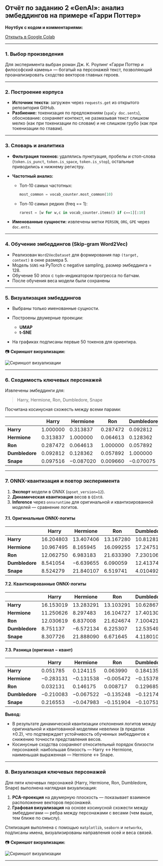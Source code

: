 ## Отчёт по заданию 2 «GenAI»: анализ эмбеддингов на примере «Гарри Поттер»


**Ноутбук с кодом и комментариями:**

[Открыть в Google Colab](https://colab.research.google.com/drive/1UIXZWtckcxqxTwjECv53uwRKWRtd5IKV?usp=sharing)

---

### 1. Выбор произведения

Для эксперимента выбран роман Дж. К. Роулинг «Гарри Поттер и философский камень» — богатый на персонажей текст, позволяющий проанализировать сходство векторов главных героев.

---

### 2. Построение корпуса

* **Источник текста:** загружен через `requests.get` из открытого репозитория GitHub.
* **Разбиение:** токенизация по предложениям (`spaCy doc.sents`), обоснование: сохраняет контекст, не размазывая текст слишком мелко (как при токенизации по словам) и не слишком грубо (как при токенизации по главам).

---

### 3. Словарь и аналитика

* **Фильтрация токенов:** удалялись пунктуация, пробелы и стоп-слова (`token.is_punct`, `token.is_space`, `token.is_stop`), остальные приводились к нижнему регистру.
* **Частотный анализ:**

  * Топ-10 самых частотных:

    ```python
    most_common = vocab_counter.most_common(10)
    ```
  * Топ-10 самых редких (freq == 1):

    ```python
    rarest = [w for w,c in vocab_counter.items() if c==1][:10]
    ```
* **Именованные сущности:** извлечены метки `PERSON`, `ORG`, `GPE` через `doc.ents`.

---

### 4. Обучение эмбеддингов (Skip-gram Word2Vec)

* Реализован `Word2VecDataset` для формирования пар `(target, context)` в окне размера 5.
* Модель `SGNS` на PyTorch с negative sampling, размер эмбеддинга = 128.
* Обучение 50 эпох с `tqdm`-индикатором прогресса по батчам.
* После обучения веса модели были сохранены

---

### 5. Визуализация эмбеддингов

* Выбраны только именованные сущности.
* Построены двумерные проекции:

  * **UMAP**
  * **t-SNE**
* На графиках подписаны первые 50 токенов для ориентира.

📷 **Скриншот визуализации:**

![Скриншот визуализации](.screenshots/named_entities.png)

---

### 6. Сходимость ключевых персонажей

Извлечены эмбеддинги для:

> Harry, Hermione, Ron, Dumbledore, Snape

Посчитана косинусная схожесть между всеми парами:

|                | Harry    | Hermione  | Ron      | Dumbledore | Snape     |
| -------------- | -------- | --------- | -------- | ---------- | --------- |
| **Harry**      | 1.000000 | 0.313837  | 0.287472 | 0.092812   | 0.097516  |
| **Hermione**   | 0.313837 | 1.000000  | 0.064613 | 0.128362   | −0.087020 |
| **Ron**        | 0.287472 | 0.064613  | 1.000000 | 0.057892   | 0.009660  |
| **Dumbledore** | 0.092812 | 0.128362  | 0.057892 | 1.000000   | −0.070075 |
| **Snape**      | 0.097516 | −0.087020 | 0.009660 | −0.070075  | 1.000000  |

---

### 7. ONNX-квантизация и повтор эксперимента

1. **Экспорт** модели в ONNX (`opset_version=12`).
2. **Динамическая квантизация** весов в `QInt8`.
3. **Inference** через `onnxruntime` для оригинальной и квантизированной моделей — сравнение логитов.

#### 7.1. Оригинальные ONNX-логиты

|                | Harry     | Hermione  | Ron       | Dumbledore | Snape     |
| -------------- | --------- | --------- | --------- | ---------- | --------- |
| **Harry**      | 16.204803 | 13.407406 | 13.167280 | 10.812815  | 14.643530 |
| **Hermione**   | 10.967495 | 8.165945  | 16.099255 | 17.247519  | 8.039627  |
| **Ron**        | 12.062750 | 6.983183  | 21.633390 | 7.230106   | 15.155738 |
| **Dumbledore** | 8.541054  | −6.639655 | 6.090059  | 12.413748  | −0.181378 |
| **Snape**      | 8.524279  | 21.840107 | 6.519741  | 4.010492   | 1.428339  |

#### 7.2. Квантизированные ONNX-логиты

|                | Harry     | Hermione  | Ron       | Dumbledore | Snape     |
| -------------- | --------- | --------- | --------- | ---------- | --------- |
| **Harry**      | 16.153019 | 13.283291 | 13.103291 | 10.628679  | 14.648643 |
| **Hermione**   | 11.250626 | 8.297483  | 16.104727 | 17.401300  | 7.852610  |
| **Ron**        | 12.030619 | 6.837008  | 21.624674 | 7.100421   | 15.086200 |
| **Dumbledore** | 8.751137  | −6.572134 | 6.225307  | 12.535493  | −0.292680 |
| **Snape**      | 8.307726  | 21.888090 | 6.671645  | 4.118010   | 1.309743  |

#### 7.3. Разница (оригинал − квант)

|                | Harry     | Hermione  | Ron       | Dumbledore | Snape     |
| -------------- | --------- | --------- | --------- | ---------- | --------- |
| **Harry**      | 0.051785  | 0.124115  | 0.063990  | 0.184135   | −0.005113 |
| **Hermione**   | −0.283131 | −0.131538 | −0.005472 | −0.153782  | 0.187017  |
| **Ron**        | 0.032131  | 0.146175  | 0.008717  | 0.129685   | 0.069538  |
| **Dumbledore** | −0.210083 | −0.067522 | −0.135248 | −0.121745  | 0.111301  |
| **Snape**      | 0.216553  | −0.047983 | −0.151904 | −0.107517  | 0.118596  |

**Вывод:**

* В результате динамической квантизации отклонения логитов между оригинальной и квантованной моделями невелики (в пределах ±0.2), что подтверждает устойчивость обученных эмбеддингов к снижению точности представления весов.
* Косинусные сходства сохраняют относительный порядок близости персонажей: наибольшая близость — Harry ↔ Hermione, наименьшая выраженная — Hermione ↔ Snape.

---
### 8. Визуализация ключевых персонажей

Для пяти ключевых персонажей (Harry, Hermione, Ron, Dumbledore, Snape) выполнена наглядная визуализация:

1. **PCA-проекция** на двумерную плоскость — показывает взаимное расположение векторов персонажей.
2. **Графовая визуализация** на основе косинусной схожести между эмбеддингами — ребра между персонажами с весами (чем выше, тем ближе по смыслу).

Стилизация выполнена с помощью `matplotlib`, `seaborn` и `networkx`, подписаны имена, визуализированы направления осей и веса связей.

📷 **Скриншот визуализации:**

![Скриншот визуализации](.screenshots/key_persons.png)

---
